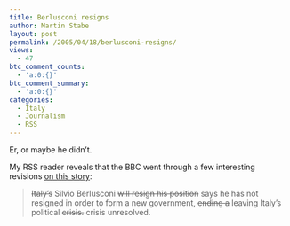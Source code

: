 ```yaml
---
title: Berlusconi resigns
author: Martin Stabe
layout: post
permalink: /2005/04/18/berlusconi-resigns/
views:
  - 47
btc_comment_counts:
  - 'a:0:{}'
btc_comment_summary:
  - 'a:0:{}'
categories:
  - Italy
  - Journalism
  - RSS
---
```

Er, or maybe he didn&#8217;t. 

My RSS reader reveals that the BBC went through a few interesting revisions [on this story][1]:

> <s>Italy&#8217;s</s> Silvio Berlusconi <s>will resign his position</s> says he has not resigned in order to form a new government, <s>ending a</s> leaving Italy&#8217;s political <s>crisis.</s> crisis unresolved.

 [1]: http://news.bbc.co.uk/1/hi/world/europe/4457161.stm